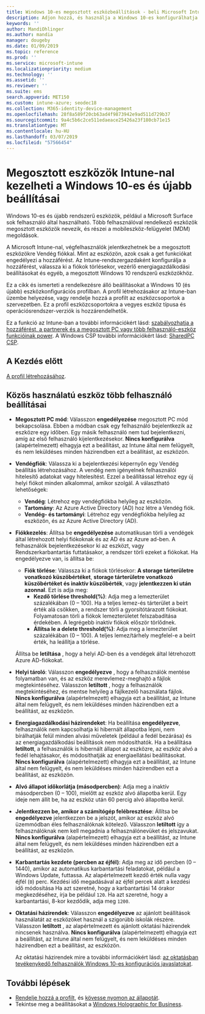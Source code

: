 ```yaml
---
title: Windows 10-es megosztott eszközbeállítások - beli Microsoft Intune - |} A Microsoft Docs
description: Adjon hozzá, és használja a Windows 10-es konfigurálhatja az eszközöket, amelyek megosztott, vagy a Microsoft Intune-ban több felhasználó használja. Tekintse meg az összes beállítás listáját, és mit tesznek az eszközökön, beleértve a Microsoft Surface. A Vendég fiók szabályozhatja, fiókok kezelése, és törli az inaktív fiókok, engedélyezése vagy letiltása helyi tárolójára történő mentése, állítsa be a power és beállítások alvó állapotba, válassza ki, amikor frissítések telepítve vannak, és eszközök használata az eszközkonfigurációs profil oktatási környezetben.
keywords: ''
author: MandiOhlinger
ms.author: mandia
manager: dougeby
ms.date: 01/09/2019
ms.topic: reference
ms.prod: ''
ms.service: microsoft-intune
ms.localizationpriority: medium
ms.technology: ''
ms.assetid: ''
ms.reviewer: ''
ms.suite: ems
search.appverid: MET150
ms.custom: intune-azure; seodec18
ms.collection: M365-identity-device-management
ms.openlocfilehash: 28f8a589f20cb63ad4f9873942e9ad511d729b37
ms.sourcegitcommit: 9a4c5b6c2ce511edaeace25426a23f180cb71e15
ms.translationtype: MT
ms.contentlocale: hu-HU
ms.lasthandoff: 03/07/2019
ms.locfileid: "57566454"
---
```

# <a name="windows-10-and-later-settings-to-manage-shared-devices-using-intune"></a>Megosztott eszközök Intune-nal kezelheti a Windows 10-es és újabb beállításai

Windows 10-es és újabb rendszerű eszközök, például a Microsoft Surface sok felhasználó által használható. Több felhasználóval rendelkező eszközök megosztott eszközök nevezik, és részei a mobileszköz-felügyelet (MDM) megoldások.

A Microsoft Intune-nal, végfelhasználók jelentkezhetnek be a megosztott eszközökre Vendég fiókkal. Mint az eszközön, azok csak a get funkciókat engedélyezi a hozzáférést. Az Intune-rendszergazdaként konfigurálja a hozzáférést, válassza ki a fiókok törlésekor, vezérlő energiagazdálkodási beállításokat és egyéb, a megosztott Windows 10 rendszerű eszközökhöz.

Ez a cikk és ismerteti a rendelkezésre álló beállításokat a Windows 10 (és újabb) eszközkonfigurációs profilban. A profil létrehozásakor az Intune-ban üzembe helyezése, vagy rendelje hozzá a profilt az eszközcsoportok a szervezetben. Ez a profil eszközcsoportokra a vegyes eszköz típusa és operációsrendszer-verziók is hozzárendelhetők.

Ez a funkció az Intune-ban a további információkért lásd: [szabályozhatja a hozzáférést, a partnerek és a megosztott PC vagy több felhasználó-eszköz funkcióinak power](shared-user-device-settings.md). A Windows CSP további információkért lásd: [SharedPC CSP](https://docs.microsoft.com/windows/client-management/mdm/sharedpc-csp).

## <a name="before-your-begin"></a>A Kezdés előtt

[A profil létrehozásához](shared-user-device-settings.md).

## <a name="shared-multi-user-device-settings"></a>Közös használatú eszköz több felhasználó beállításai

- **Megosztott PC mód**: Válasszon **engedélyezése** megosztott PC mód bekapcsolása. Ebben a módban csak egy felhasználó bejelentkezik az eszközre egy időben. Egy másik felhasználó nem tud bejelentkezni, amíg az első felhasználó kijelentkezésekor. **Nincs konfigurálva** (alapértelmezett) elhagyja ezt a beállítást, az Intune által nem felügyelt, és nem leküldéses minden házirendben ezt a beállítást, az eszközön.
- **Vendégfiók**: Válassza ki a bejelentkezési képernyőn egy Vendég beállítás létrehozásához. A vendég nem igényelnek felhasználói hitelesítő adatokat vagy hitelesítést. Ezzel a beállítással létrehoz egy új helyi fiókot minden alkalommal, amikor szolgál. A választható lehetőségek:
  - **Vendég**: Létrehoz egy vendégfiókba helyileg az eszközön.
  - **Tartomány**: Az Azure Active Directory (AD) hoz létre a Vendég fiók.
  - **Vendég- és tartományi**: Létrehoz egy vendégfiókba helyileg az eszközön, és az Azure Active Directory (AD).
- **Fiókkezelés**: Állítsa be **engedélyezése** automatikusan törli a vendégek által létrehozott helyi fiókoknak és az AD és az Azure ad-ben. A felhasználók bejelentkezésekor ki az eszközt, vagy Rendszerkarbantartás futtatásakor, a rendszer törli ezeket a fiókokat. Ha engedélyezve van, is állítsa be:
  - **Fiók törlése**: Válassza ki a fiókok törlésekor: **A storage tárterületre vonatkozó küszöbértéket**, **storage tárterületre vonatkozó küszöbértéket és inaktív küszöbérték**, vagy **jelentkezzen ki után azonnal**. Ezt is adja meg:
    - **Kezdő törlése threshold(%)**: Adja meg a lemezterület százalékában (0 – 100). Ha a teljes lemez-és tárterület a beírt érték alá csökken, a rendszer törli a gyorsítótárazott fiókokat. Folyamatosan törli a fiókok lemezterületet felszabadítása érdekében. A legrégebb inaktív fiókok először törlődnek.
    - **Állítsa le a delete threshold(%)**: Adja meg a lemezterület százalékában (0 – 100). A teljes lemez/tárhely megfelel-e a beírt érték, ha leállítja a törlése.

  Állítsa be **letiltása** , hogy a helyi AD-ben és a vendégek által létrehozott Azure AD-fiókokat.

- **Helyi tároló**: Válasszon **engedélyezve** , hogy a felhasználók mentése folyamatban van, és az eszköz merevlemez-meghajtó a fájlok megtekintéséhez. Válasszon **letiltott** , hogy a felhasználók megtekintéséhez, és mentse helyileg a fájlkezelő használata fájlok. **Nincs konfigurálva** (alapértelmezett) elhagyja ezt a beállítást, az Intune által nem felügyelt, és nem leküldéses minden házirendben ezt a beállítást, az eszközön.
- **Energiagazdálkodási házirendeket**: Ha beállítása **engedélyezve**, felhasználók nem kapcsolhatja ki hibernált állapotba lépni, nem bírálhatják felül minden alvási műveletek (például a fedél bezárása) és az energiagazdálkodási beállítások nem módosíthatók. Ha a beállítása **letiltott**, a felhasználók is hibernált állapot az eszközre, az eszköz alvó a fedél lehajtásakor, és módosíthatják az energiaellátási beállításokat. **Nincs konfigurálva** (alapértelmezett) elhagyja ezt a beállítást, az Intune által nem felügyelt, és nem leküldéses minden házirendben ezt a beállítást, az eszközön.
- **Alvó állapot időkorlátja (másodpercben)**: Adja meg a inaktív másodpercben (0 – 100), mielőtt az eszköz alvó állapotba kerül. Egy ideje nem állít be, ha az eszköz után 60 percig alvó állapotba kerül.
- **Jelentkezzen be, amikor a számítógép felébresztése**: Állítsa be **engedélyezve** jelentkezzen be a jelszót, amikor az eszköz alvó üzemmódban éles felhasználóknak kötelező. Válasszon **letiltott** így a felhasználóknak nem kell megadnia a felhasználónevüket és jelszavukat. **Nincs konfigurálva** (alapértelmezett) elhagyja ezt a beállítást, az Intune által nem felügyelt, és nem leküldéses minden házirendben ezt a beállítást, az eszközön.
- **Karbantartás kezdete (percben az éjfél)**: Adja meg az idő percben (0 – 1440), amikor az automatikus karbantartási feladatokat, például a Windows Update, futtassa. Az alapértelmezett kezdő érték nulla vagy éjfél (`0`) perc. Kezdési idő megadásával az éjfél percek alatt a kezdési idő módosítása Ha azt szeretné, hogy a karbantartási 14 órakor megkezdéséhez, írja be például `120`. Ha azt szeretné, hogy a karbantartási, 8-kor kezdődik, adja meg `1200`.
- **Oktatási házirendek**: Válasszon **engedélyezve** az ajánlott beállítások használatát az eszközöket használ a szigorúbb iskolák részére. Válasszon **letiltott** , az alapértelmezett és ajánlott oktatási házirendek nincsenek használva. **Nincs konfigurálva** (alapértelmezett) elhagyja ezt a beállítást, az Intune által nem felügyelt, és nem leküldéses minden házirendben ezt a beállítást, az eszközön.

  Az oktatási házirendek mire a további információkért lásd: [az oktatásban tevékenykedő felhasználók Windows 10-es konfigurációs javaslatokat](https://docs.microsoft.com/education/windows/configure-windows-for-education).

## <a name="next-steps"></a>További lépések

- [Rendelje hozzá a profilt](device-profile-assign.md), és [kövesse nyomon az állapotát](device-profile-monitor.md).
- Tekintse meg a beállításokat a [Windows Holographic for Business](shared-user-device-settings-windows-holographic.md).
